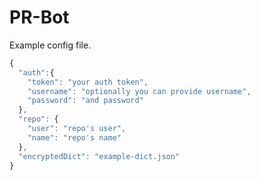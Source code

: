 PR-Bot
======

Example config file.
```javascript
{
  "auth":{
    "token": "your auth token",
    "username": "optionally you can provide username",
    "password": "and password"
  },
  "repo": {
    "user": "repo's user",
    "name": "repo's name"
  },
  "encryptedDict": "example-dict.json"
}

```
